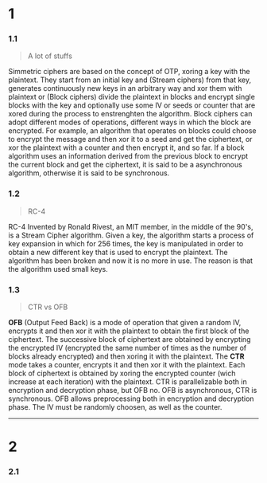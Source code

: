 # 1
### 1.1
> A lot of stuffs

Simmetric ciphers are based on the concept of OTP, xoring a key with the plaintext. They start from an initial key and (Stream ciphers) from that key, generates continuously new keys in an arbitrary way and xor them with plaintext or (Block ciphers) divide the plaintext in blocks and encrypt single blocks with the key and optionally use some IV or seeds or counter that are xored during the process to enstrenghten the algorithm. Block ciphers can adopt different modes of operations, different ways in which the block are encrypted. For example, an algorithm that operates on blocks could choose to encrypt the message and then xor it to a seed and get the ciphertext, or xor the plaintext with a counter and then encrypt it, and so far. If a block algorithm uses an information derived from the previous block to encrypt the current block and get the ciphertext, it is said to be a asynchronous algorithm, otherwise it is said to be synchronous.

### 1.2
> RC-4

RC-4 Invented by Ronald Rivest, an MIT member, in the middle of the 90's, is a Stream Cipher algorithm. Given a key, the algorithm starts a process of key expansion in which for 256 times, the key is manipulated in order to obtain a new different key that is used to encrypt the plaintext. The algorithm has been broken and now it is no more in use. The reason is that the algorithm used small keys.

### 1.3
> CTR vs OFB

**OFB** (Output Feed Back) is a mode of operation that given a random IV, encrypts it and then xor it with the plaintext to obtain the first block of the ciphertext. The successive block of ciphertext are obtained by encrypting the encrypted IV (encrypted the same number of times as the number of blocks already encrypted) and then xoring it with the plaintext.
The **CTR** mode takes a counter, encrypts it and then xor it with the plaintext. Each block of ciphertext is obtained by xoring the encrypted counter (wich increase at each iteration) with the plaintext.
CTR is parallelizable both in encryption and decryption phase, but OFB no. OFB is asynchronous, CTR is synchronous. OFB allows preprocessing both in encryption and decryption phase. The IV must be randomly choosen, as well as the counter.

---
# 2
### 2.1
